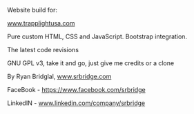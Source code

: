 Website build for:

www.trapplightusa.com

Pure custom HTML, CSS and JavaScript. Bootstrap integration.

The latest code revisions

GNU GPL v3, take it and go, just give me credits or a clone

By Ryan Bridglal, www.srbridge.com 

FaceBook - https://www.facebook.com/srbridge

LinkedIN - www.linkedin.com/company/srbridge 
